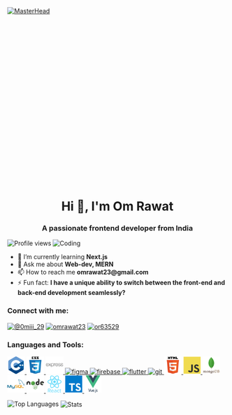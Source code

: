 <!DOCTYPE html>
<html lang="en">
<head>
  <meta charset="UTF-8">
  <meta name="viewport" content="width=device-width, initial-scale=1.0">
</head>
<body>
  <a href="https://omrawat23.io" target="_blank">
    <img src="https://user-images.githubusercontent.com/74038190/225813708-98b745f2-7d22-48cf-9150-083f1b00d6c9.gif" width="4000" height="400" alt="MasterHead" style="display: block; margin: 0 auto;">
  </a>

  <h1 align="center">Hi 👋, I'm Om Rawat</h1>
  <h3 align="center">A passionate frontend developer from India</h3>
  <img align="right" alt="Coding" width="400" src="https://media1.giphy.com/media/v1.Y2lkPTc5MGI3NjExbTZsZ3A5aXBvam5oOGVpaDEzZzdhNDZ2dWJ6bTZyNWJubDIzbzdicCZlcD12MV9pbnRlcm5hbF9naWZfYnlfaWQmY3Q9Zw/2IudUHdI075HL02Pkk/giphy.gif">

  <p align="left"> <img src="https://komarev.com/ghpvc/?username=omrawat23&label=Profile%20views&color=0e75b6&style=flat" alt="Profile views" /> </p>

  <ul>
    <li>🌱 I’m currently learning <strong>Next.js</strong></li>
    <li>💬 Ask me about <strong>Web-dev, MERN</strong></li>
    <li>📫 How to reach me <strong>omrawat23@gmail.com</strong></li>
    <li>⚡ Fun fact: <strong>I have a unique ability to switch between the front-end and back-end development seamlessly?</strong></li>
  </ul>

  <h3 align="left">Connect with me:</h3>
  <p align="left">
    <a href="https://twitter.com/@0miii_29" target="_blank"><img align="center" src="https://raw.githubusercontent.com/rahuldkjain/github-profile-readme-generator/master/src/images/icons/Social/twitter.svg" alt="@0miii_29" height="30" width="40" /></a>
    <a href="https://linkedin.com/in/omrawat23" target="_blank"><img align="center" src="https://raw.githubusercontent.com/rahuldkjain/github-profile-readme-generator/master/src/images/icons/Social/linked-in-alt.svg" alt="omrawat23" height="30" width="40" /></a>
    <a href="https://www.leetcode.com/or63529" target="_blank"><img align="center" src="https://raw.githubusercontent.com/rahuldkjain/github-profile-readme-generator/master/src/images/icons/Social/leet-code.svg" alt="or63529" height="30" width="40" /></a>
  </p>

  <h3 align="left">Languages and Tools:</h3>
<p align="left"> <a href="https://www.w3schools.com/cpp/" target="_blank" rel="noreferrer"> <img src="https://raw.githubusercontent.com/devicons/devicon/master/icons/cplusplus/cplusplus-original.svg" alt="cplusplus" width="40" height="40"/> 
</a> 
  <a href="https://www.w3schools.com/css/" target="_blank" rel="noreferrer"> <img src="https://raw.githubusercontent.com/devicons/devicon/master/icons/css3/css3-original-wordmark.svg" alt="css3" width="40" height="40"/>
  </a> <a href="https://expressjs.com" target="_blank" rel="noreferrer"> <img src="https://raw.githubusercontent.com/devicons/devicon/master/icons/express/express-original-wordmark.svg" alt="express" width="40" height="40"/>
  </a> <a href="https://www.figma.com/" target="_blank" rel="noreferrer"> <img src="https://www.vectorlogo.zone/logos/figma/figma-icon.svg" alt="figma" width="40" height="40"/> 
  </a> <a href="https://firebase.google.com/" target="_blank" rel="noreferrer"> <img src="https://www.vectorlogo.zone/logos/firebase/firebase-icon.svg" alt="firebase" width="40" height="40"/> 
  </a> <a href="https://flutter.dev" target="_blank" rel="noreferrer"> <img src="https://www.vectorlogo.zone/logos/flutterio/flutterio-icon.svg" alt="flutter" width="40" height="40"/>
  </a> <a href="https://git-scm.com/" target="_blank" rel="noreferrer"> <img src="https://www.vectorlogo.zone/logos/git-scm/git-scm-icon.svg" alt="git" width="40" height="40"/> 
  </a> <a href="https://www.w3.org/html/" target="_blank" rel="noreferrer"> <img src="https://raw.githubusercontent.com/devicons/devicon/master/icons/html5/html5-original-wordmark.svg" alt="html5" width="40" height="40"/>
  </a> <a href="https://developer.mozilla.org/en-US/docs/Web/JavaScript" target="_blank" rel="noreferrer"> <img src="https://raw.githubusercontent.com/devicons/devicon/master/icons/javascript/javascript-original.svg" alt="javascript" width="40" height="40"/>
  </a> <a href="https://www.mongodb.com/" target="_blank" rel="noreferrer"> <img src="https://raw.githubusercontent.com/devicons/devicon/master/icons/mongodb/mongodb-original-wordmark.svg" alt="mongodb" width="40" height="40"/>
  </a> <a href="https://www.mysql.com/" target="_blank" rel="noreferrer"> <img src="https://raw.githubusercontent.com/devicons/devicon/master/icons/mysql/mysql-original-wordmark.svg" alt="mysql" width="40" height="40"/> 
  </a> <a href="https://nodejs.org" target="_blank" rel="noreferrer"> <img src="https://raw.githubusercontent.com/devicons/devicon/master/icons/nodejs/nodejs-original-wordmark.svg" alt="nodejs" width="40" height="40"/> 
  </a> <a href="https://reactjs.org/" target="_blank" rel="noreferrer"> <img src="https://raw.githubusercontent.com/devicons/devicon/master/icons/react/react-original-wordmark.svg" alt="react" width="40" height="40"/>
  </a> <a href="https://www.typescriptlang.org/" target="_blank" rel="noreferrer"> <img src="https://raw.githubusercontent.com/devicons/devicon/master/icons/typescript/typescript-original.svg" alt="typescript" width="40" height="40"/>
  </a> <a href="https://vuejs.org/" target="_blank" rel="noreferrer"> <img src="https://raw.githubusercontent.com/devicons/devicon/master/icons/vuejs/vuejs-original-wordmark.svg" alt="vuejs" width="40" height="40"/>
  </a> </p>
  <p><img align="left" src="https://github-readme-stats.vercel.app/api/top-langs?username=omrawat23&show_icons=true&locale=en&layout=compact" alt="Top Languages" /></p>

  <p>&nbsp;<img align="center" src="https://github-readme-stats.vercel.app/api?username=omrawat23&show_icons=true&locale=en" alt="Stats" /></p>
</body>
</html>
